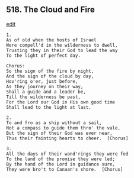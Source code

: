 
## 518.  The Cloud and Fire
[edit](https://docs.google.com/document/d/1blErabutkc0WSC6gwaOUUzBNqqFmUqK1/edit?mode=html)



    1.
    As of old when the hosts of Israel
    Were compell'd in the wilderness to dwell,
    Trusting they in their God to lead the way
    To the light of perfect day.

    Chorus:
    So the sign of the fire by night,
    And the sign of the cloud by day,
    Hov'ring o'er, just before,
    As they journey on their way,
    Shall a guide and a leader be,
    Till the wilderness be past,
    For the Lord our God in His own good time
    Shall lead to the light at last.

    2.
    To and fro as a ship without a sail,
    Not a compass to guide them thro' the vale,
    But the sign of their God was ever near,
    Thus their fainting hearts to cheer.  [Chorus]

    3.
    All the days of their wand'rings they were fed
    To the land of the promise they were led;
    By the hand of the Lord in guidance sure,
    They were bro't to Canaan's shore.  [Chorus]
